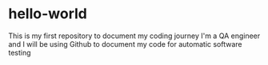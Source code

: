 # hello-world
This is my first repository to document my coding journey 
I'm a QA engineer and I will be using Github to document my code for automatic software testing
